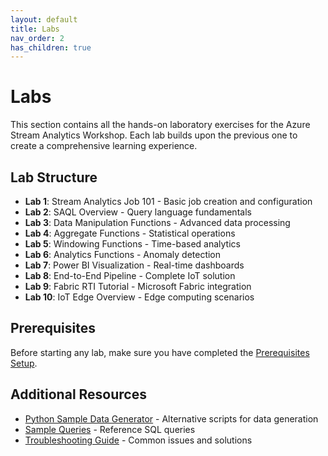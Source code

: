 ```yaml
---
layout: default
title: Labs
nav_order: 2
has_children: true
---
```


# Labs

This section contains all the hands-on laboratory exercises for the Azure Stream Analytics Workshop. Each lab builds upon the previous one to create a comprehensive learning experience.

## Lab Structure

- **Lab 1**: Stream Analytics Job 101 - Basic job creation and configuration
- **Lab 2**: SAQL Overview - Query language fundamentals
- **Lab 3**: Data Manipulation Functions - Advanced data processing
- **Lab 4**: Aggregate Functions - Statistical operations
- **Lab 5**: Windowing Functions - Time-based analytics
- **Lab 6**: Analytics Functions - Anomaly detection
- **Lab 7**: Power BI Visualization - Real-time dashboards
- **Lab 8**: End-to-End Pipeline - Complete IoT solution
- **Lab 9**: Fabric RTI Tutorial - Microsoft Fabric integration
- **Lab 10**: IoT Edge Overview - Edge computing scenarios

## Prerequisites

Before starting any lab, make sure you have completed the [Prerequisites Setup](../setup/prerequisites-setup.md).

## Additional Resources

- [Python Sample Data Generator](./README_python.md) - Alternative scripts for data generation
- [Sample Queries](../queries/) - Reference SQL queries
- [Troubleshooting Guide](../troubleshooting.md) - Common issues and solutions
